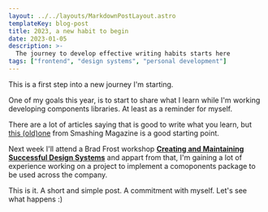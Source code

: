 ```yaml
---
layout: ../../layouts/MarkdownPostLayout.astro
templateKey: blog-post
title: 2023, a new habit to begin
date: 2023-01-05
description: >-
  The journey to develop effective writing habits starts here
tags: ["frontend", "design systems", "personal development"]
---
```


This is a first step into a new journey I'm starting.

One of my goals this year, is to start to share what I learn while I'm working developing components libraries. At least as a reminder for myself.

There are a lot of articles saying that is good to write what you learn, but [this (old)one](https://www.smashingmagazine.com/2012/03/publish-what-you-learn/) from Smashing Magazine is a good starting point.

Next week I'll attend a Brad Frost workshop [**Creating and Maintaining Successful Design Systems**](https://smashingconf.com/online-workshops/workshops/design-systems-brad-frost/) and appart from that, I'm gaining a lot of experience working on a project to implement a comoponents package to be used across the company.

This is it. A short and simple post. A commitment with myself. Let's see what happens :)
